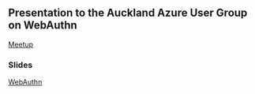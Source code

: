 ## Presentation to the Auckland Azure User Group on WebAuthn

[Meetup](https://www.meetup.com/Auckland-Azure-Usergroup/events/263057196/)

### Slides

[WebAuthn](https://rbrayb.github.io/Presentations/WebAuthn/WebAuthn.pptx)


